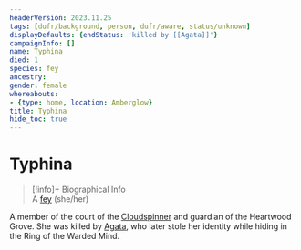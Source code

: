 ```yaml
---
headerVersion: 2023.11.25
tags: [dufr/background, person, dufr/aware, status/unknown]
displayDefaults: {endStatus: 'killed by [[Agata]]'}
campaignInfo: []
name: Typhina
died: 1
species: fey
ancestry:
gender: female
whereabouts:
- {type: home, location: Amberglow}
title: Typhina
hide_toc: true
---
```

# Typhina
>[!info]+ Biographical Info  
> A [fey](<../../species/children-of-the-divine/fey/fey.md>) (she/her)  
>   
>> 

A member of the court of the [Cloudspinner](<../extraplanar-powers/cloudspinner.md>) and guardian of the Heartwood Grove. She was killed by [Agata](<./agata.md>), who later stole her identity while hiding in the Ring of the Warded Mind.